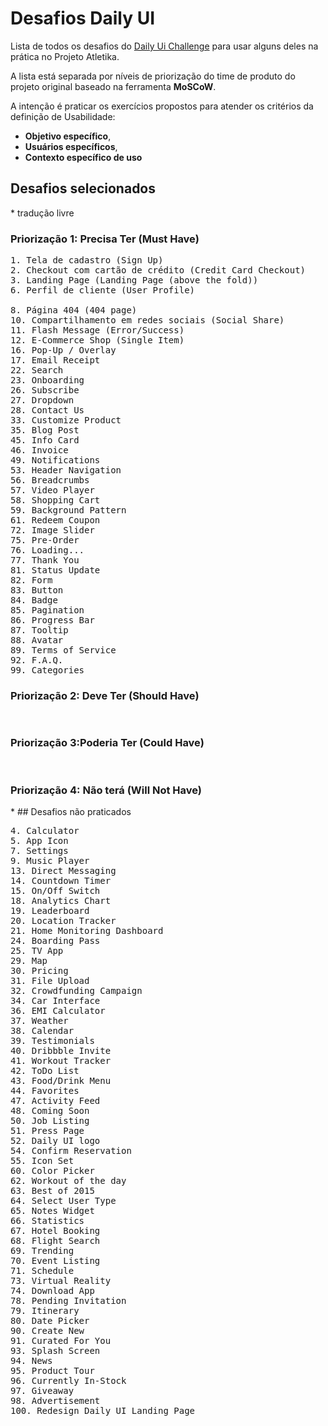 # Desafios Daily UI

Lista de todos os desafios do [Daily Ui Challenge](https://www.dailyui.co/) para usar alguns deles na prática no Projeto Atletika.

A lista está separada por níveis de priorização do time de produto do projeto original baseado na ferramenta **MoSCoW**.

A intenção é praticar os exercícios propostos para atender os critérios da definição de Usabilidade:
* **Objetivo específico**,
* **Usuários específicos**,
* **Contexto específico de uso**

## Desafios selecionados
\* tradução livre

### Priorização 1: Precisa Ter (Must Have)
<pre>
1. Tela de cadastro (Sign Up)
2. Checkout com cartão de crédito (Credit Card Checkout)
3. Landing Page (Landing Page (above the fold))
6. Perfil de cliente (User Profile)

8. Página 404 (404 page)
10. Compartilhamento em redes sociais (Social Share)
11. Flash Message (Error/Success)
12. E-Commerce Shop (Single Item)
16. Pop-Up / Overlay
17. Email Receipt
22. Search
23. Onboarding
26. Subscribe
27. Dropdown
28. Contact Us
33. Customize Product
35. Blog Post
45. Info Card
46. Invoice
49. Notifications
53. Header Navigation
56. Breadcrumbs
57. Video Player
58. Shopping Cart
59. Background Pattern
61. Redeem Coupon
72. Image Slider
75. Pre-Order
76. Loading...
77. Thank You
81. Status Update
82. Form
83. Button
84. Badge
85. Pagination
86. Progress Bar
87. Tooltip
88. Avatar
89. Terms of Service
92. F.A.Q.
99. Categories
</pre>


### Priorização 2: Deve Ter (Should Have)
<pre>

</pre>



### Priorização 3:Poderia Ter (Could Have)
<pre>

</pre>




### Priorização 4: Não terá (Will Not Have)

\* ## Desafios não praticados

<pre>
4. Calculator
5. App Icon
7. Settings
9. Music Player
13. Direct Messaging
14. Countdown Timer
15. On/Off Switch
18. Analytics Chart
19. Leaderboard
20. Location Tracker
21. Home Monitoring Dashboard
24. Boarding Pass
25. TV App
29. Map
30. Pricing
31. File Upload
32. Crowdfunding Campaign
34. Car Interface
36. EMI Calculator
37. Weather
38. Calendar
39. Testimonials
40. Dribbble Invite
41. Workout Tracker
42. ToDo List
43. Food/Drink Menu
44. Favorites
47. Activity Feed
48. Coming Soon
50. Job Listing
51. Press Page
52. Daily UI logo
54. Confirm Reservation
55. Icon Set
60. Color Picker
62. Workout of the day
63. Best of 2015
64. Select User Type
65. Notes Widget
66. Statistics
67. Hotel Booking
68. Flight Search
69. Trending
70. Event Listing
71. Schedule
73. Virtual Reality
74. Download App
78. Pending Invitation
79. Itinerary
80. Date Picker
90. Create New
91. Curated For You
93. Splash Screen
94. News
95. Product Tour
96. Currently In-Stock
97. Giveaway
98. Advertisement
100. Redesign Daily UI Landing Page
</pre>
